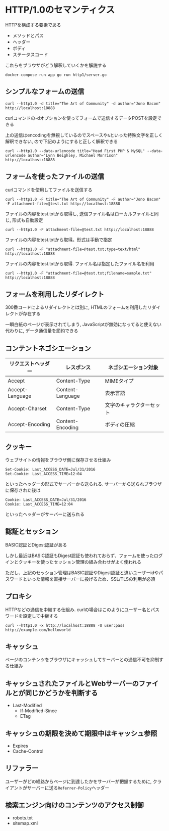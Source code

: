 # HTTP/1.0のセマンティクス

HTTPを構成する要素である

- メソッドとパス
- ヘッダー
- ボディ
- ステータスコード

これらをブラウザがどう解釈していくかを解説する

```
docker-compose run app go run http1/server.go
```

## シンプルなフォームの送信

```
curl --http1.0 -d title="The Art of Community" -d author="Jono Bacon" http://localhost:18888
```

curlコマンドの-dオプションを使ってフォームで送信するデータPOSTを設定できる

上の送信はencodingを無視しているのでスペースや`&`といった特殊文字を正しく解釈できない, ので下記のようにすると正しく解釈できる

```
curl --http1.0 --data-urlencode title="Head First PHP & MySQL" --data-urlencode author="Lynn Beighley, Michael Morrison" http://localhost:18888
```

## フォームを使ったファイルの送信

curlコマンドを使用してファイルを送信する

```
curl --http1.0 -F title="The Art of Community" -F author="Jono Bacon" -F attachment-file=@test.txt http://localhost:18888
```

ファイルの内容をtest.txtから取得し, 送信ファイル名はローカルファイルと同じ, 形式も自動設定

```
curl --http1.0 -F attachment-file=@test.txt http://localhost:18888
```

ファイルの内容をtest.txtから取得。形式は手動で指定

```
curl --http1.0 -F "attachment-file=@test.txt;type=text/html" http://localhost:18888
```

ファイルの内容をtest.txtから取得. ファイル名は指定したファイル名を利用


```
curl --http1.0 -F "attachment-file=@test.txt;filename=sample.txt" http://localhost:18888
```

## フォームを利用したリダイレクト

300番コードによるリダイレクトとは別に, HTMLのフォームを利用したリダイレクトが存在する

一瞬白紙のページが表示されてしまう, JavaScriptが無効になってると使えない代わりに, データ通信量を節約できる

## コンテントネゴシエーション

| リクエストヘッダー | レスポンス | ネゴシエーション対象 |
| ---- | ---- | ---- |
| Accept | Content-Type | MIMEタイプ |
| Accept-Language | Content-Language | 表示言語 |
| Accept-Charset | Content-Type | 文字のキャラクターセット |
| Accept-Encoding | Content-Encoding | ボディの圧縮 |

## クッキー

ウェブサイトの情報をブラウザ側に保存させる仕組み

```
Set-Cookie: Last_ACCESS_DATE=Jul/31/2016
Set-Cookie: Last_ACCESS_TIME=12:04
```

といったヘッダーの形式でサーバーから送られる. サーバーから送られブラウザに保存された後は

```
Cookie: Last_ACCESS_DATE=Jul/31/2016
Cookie: Last_ACCESS_TIME=12:04
```

といったヘッダーがサーバーに送られる

## 認証とセッション

BASIC認証とDigest認証がある

しかし最近はBASIC認証もDigest認証も使われておらず、フォームを使ったログインとクッキーを使ったセッション管理の組み合わせがよく使われる

ただし、上記のセッション管理はBASIC認証やDigest認証と違いユーザーidやパスワードといった情報を直接サーバーに投げるため、SSL/TLSの利用が必須

## プロキシ

HTTPなどの通信を中継する仕組み. curlの場合はこのようにユーザー名とパスワードを設定して中継する

```
curl --http1.0 -x http://localhost:18888 -U user:pass http://example.com/helloworld
```

## キャッシュ

ページのコンテンツをブラウザにキャッシュしてサーバーとの通信不可を抑制する仕組み

## キャッシュされたファイルとWebサーバーのファイルとが同じかどうかを判断する

- Last-Modified
  - If-Modified-Since
  - ETag

## キャッシュの期限を決めて期限中はキャッシュ参照

- Expires
- Cache-Control

## リファラー

ユーザーがどの経路からページに到達したかをサーバーが把握するために, クライアントがサーバーに送る`Referrer-Policy`ヘッダー

## 検索エンジン向けのコンテンツのアクセス制御

- robots.txt
- sitemap.xml
